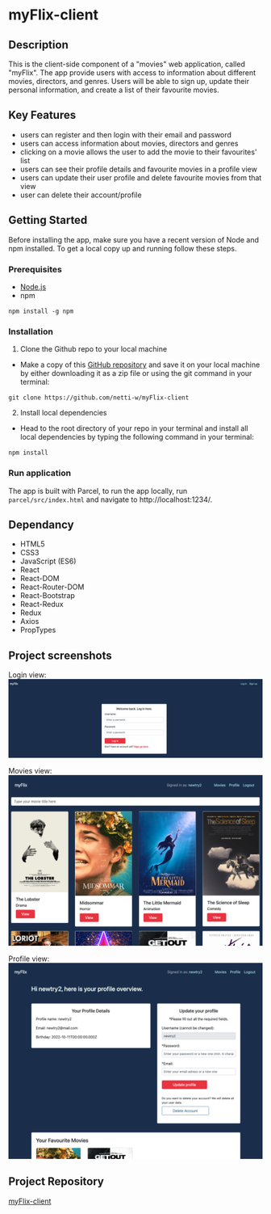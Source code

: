 # myFlix-client

## Description
This is the client-side component of a "movies" web application, called "myFlix". The app provide users with access to information about different movies, directors, and genres. Users will be able to sign up, update their personal information, and create a list of their favourite movies.

## Key Features
- users can register and then login with their email and password
- users can access information about movies, directors and genres
- clicking on a movie allows the user to add the movie to their favourites' list
- users can see their profile details and favourite movies in a profile view 
- users can  update their user profile and delete favourite movies from that view
- user can delete their account/profile

## Getting Started
Before installing the app, make sure you have a recent version of Node and npm installed. To get a local copy up and running follow these steps. 

### Prerequisites
- [Node.js](https://nodejs.org/en/download/)
- npm
```
npm install -g npm
```

### Installation
 
1. Clone the Github repo to your local machine
- Make a copy of this [GitHub repository](https://github.com/netti-w/myFlix-client) and save it on your local machine by either downloading it as a zip file or using the git command in your terminal:
```
git clone https://github.com/netti-w/myFlix-client
```
2. Install local dependencies
- Head to the root directory of your repo in your terminal and install all local dependencies by typing the following command in your terminal:
```
npm install
```
### Run application
The app is built with Parcel, to run the app locally, run `parcel/src/index.html` and navigate to http://localhost:1234/. 


## Dependancy
- HTML5
- CSS3
- JavaScript (ES6)
- React
- React-DOM
- React-Router-DOM
- React-Bootstrap
- React-Redux
- Redux
- Axios
- PropTypes

## Project screenshots
Login view:
![](/screenshots/login_view.png)

Movies view:
![](/screenshots/movies_view.png)

Profile view:
![](/screenshots/profile_view.png)

## Project Repository
[myFlix-client](https://github.com/netti-w/myFlix-client)